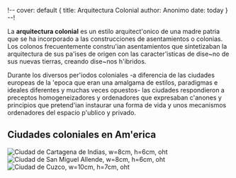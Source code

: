 !--
    cover: default {
        title: Arquitectura Colonial
        author: Anonimo
        date: today
    }
--!

La **arquitectura colonial** es un estilo arquitect'onico de una madre patria que 
se ha incorporado a las construcciones de asentamientos o colonias. Los colonos 
frecuentemente constru'ian asentamientos que sintetizaban la arquitectura de sus 
pa'ises de origen con las caracter'isticas de dise~no de sus nuevas tierras, creando 
dise~nos h'ibridos.  

Durante los diversos per'iodos coloniales -a diferencia de las ciudades europeas 
de la 'epoca que eran una amalgama de estilos, paradigmas e ideales diferentes y 
muchas veces opuestos- las ciudades respondieron a preceptos homogeneizadores y 
ordenadores que expresaban c'anones y principios que pretend'ian instaurar una 
forma de vida y unos mecanismos ordenadores del espacio p'ublico y privado.  

##  Ciudades coloniales en Am'erica

![Ciudad de Cartagena de Indias, w=8cm, h=6cm, oht](cartagena_indias.jpg)
![Ciudad de San Miguel Allende, w=8cm, h=6cm, oht](san_miguel_allende.jpg)
![Ciudad de Cuzco, w=10cm, h=7cm, oht](cuzco.jpg)


